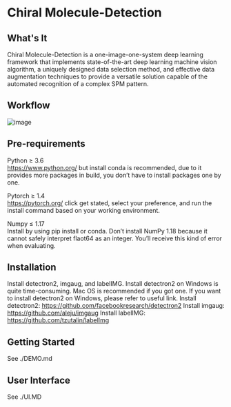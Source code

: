 # Chiral Molecule-Detection

## What's It
Chiral Molecule-Detection is a one-image-one-system deep learning framework that implements state-of-the-art deep learning machine vision algorithm, a uniquely designed data selection method, and effective data augmentation techniques to provide a versatile solution capable of the automated recognition of a complex SPM pattern.

## Workflow
![image](https://user-images.githubusercontent.com/65342604/109371168-a1597780-78de-11eb-98e5-fad59e7dc505.png)

## Pre-requirements
Python ≥ 3.6     
https://www.python.org/ but install conda is recommended, due to it provides more packages in build, you don’t have to install packages one by one.

Pytorch ≥ 1.4    
https://pytorch.org/ click get stated, select your preference, and run the install command based on your working environment.

Numpy ≤ 1.17   
Install by using pip install or conda. Don’t install NumPy 1.18 because it cannot safely interpret flaot64 as an integer. You’ll receive this kind of error when evaluating.

## Installation
Install detectron2, imgaug, and labelIMG. Install detectron2 on Windows is quite time-consuming. Mac OS is recommended if you got one. If you want to install detectron2 on Windows, please refer to useful link.
Install detectron2: https://github.com/facebookresearch/detectron2
Install imgaug: https://github.com/aleju/imgaug
Install labelIMG: https://github.com/tzutalin/labelImg

## Getting Started
See ./DEMO.md

## User Interface
See ./UI.MD

